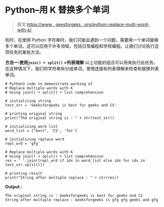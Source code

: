 # Python–用 K 替换多个单词

> 原文:[https://www . geesforgeks . org/python-replace-multi-word-with-k/](https://www.geeksforgeeks.org/python-replace-multiple-words-with-k/)

有时，在使用 Python 字符串时，我们可能会遇到一个问题，需要用一个单词替换多个单词。这可以应用于许多领域，包括日常编程和学校编程。让我们讨论执行这项任务的某些方法。

**方法一:使用`join() + split()` +列表理解**
以上功能的组合可以用来执行此任务。在这种情况下，我们将字符串拆分成单词，使用连接和列表理解来检查和替换列表单词。

```
# Python3 code to demonstrate working of 
# Replace multiple words with K
# Using join() + split() + list comprehension

# initializing string
test_str = 'Geeksforgeeks is best for geeks and CS'

# printing original string
print("The original string is : " + str(test_str))

# initializing word list 
word_list = ["best", 'CS', 'for']

# initializing replace word 
repl_wrd = 'gfg'

# Replace multiple words with K
# Using join() + split() + list comprehension
res = ' '.join([repl_wrd if idx in word_list else idx for idx in test_str.split()])

# printing result 
print("String after multiple replace : " + str(res)) 
```

**Output :**

```
The original string is : Geeksforgeeks is best for geeks and CS
String after multiple replace : Geeksforgeeks is gfg gfg geeks and gfg

```